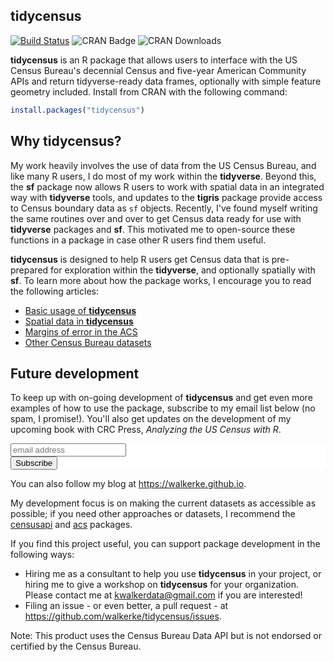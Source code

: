 ## tidycensus

[![Build Status](https://travis-ci.org/walkerke/tidycensus.svg?branch=master)](https://travis-ci.org/walkerke/tidycensus) ![CRAN Badge](http://www.r-pkg.org/badges/version/tidycensus)  ![CRAN Downloads](http://cranlogs.r-pkg.org/badges/tidycensus)

__tidycensus__ is an R package that allows users to interface with the US Census Bureau's decennial Census and five-year American Community APIs and return tidyverse-ready data frames, optionally with simple feature geometry included.  Install from CRAN with the following command: 

```r
install.packages("tidycensus")
```

## Why tidycensus? 

My work heavily involves the use of data from the US Census Bureau, and like many R users, I do most of my work within the __tidyverse__.  Beyond this, the __sf__ package now allows R users to work with spatial data in an integrated way with __tidyverse__ tools, and updates to the __tigris__ package provide access to Census boundary data as `sf` objects.  Recently, I've found myself writing the same routines over and over to get Census data ready for use with __tidyverse__ packages and __sf__.  This motivated me to open-source these functions in a package in case other R users find them useful.  

__tidycensus__ is designed to help R users get Census data that is pre-prepared for exploration within the __tidyverse__, and optionally spatially with __sf__.  To learn more about how the package works, I encourage you to read the following articles: 

* [Basic usage of __tidycensus__](articles/basic-usage.html)
* [Spatial data in __tidycensus__](articles/spatial-data.html)
* [Margins of error in the ACS](articles/margins-of-error.html)
* [Other Census Bureau datasets](articles/other-datasets.html)

## Future development

To keep up with on-going development of __tidycensus__ and get even more examples of how to use the package, subscribe to my email list below (no spam, I promise!).  You'll also get updates on the development of my upcoming book with CRC Press, _Analyzing the US Census with R_.  

<!-- Begin MailChimp Signup Form -->
<link href="//cdn-images.mailchimp.com/embedcode/slim-10_7.css" rel="stylesheet" type="text/css">
<style type="text/css">
#mc_embed_signup{background:#fff; clear:left; font:14px Helvetica,Arial,sans-serif; }
/* Add your own MailChimp form style overrides in your site stylesheet or in this style block.
We recommend moving this block and the preceding CSS link to the HEAD of your HTML file. */
</style>
<div id="mc_embed_signup">
<form action="//github.us15.list-manage.com/subscribe/post?u=1829a68a5eda3d301119fdcd6&amp;id=c4a53d2961" method="post" id="mc-embedded-subscribe-form" name="mc-embedded-subscribe-form" class="validate" target="_blank" novalidate>
<div id="mc_embed_signup_scroll">

<input type="email" value="" name="EMAIL" class="email" id="mce-EMAIL" placeholder="email address" required>
<!-- real people should not fill this in and expect good things - do not remove this or risk form bot signups-->
<div style="position: absolute; left: -5000px;" aria-hidden="true"><input type="text" name="b_1829a68a5eda3d301119fdcd6_c4a53d2961" tabindex="-1" value=""></div>
<div class="clear"><input type="submit" value="Subscribe" name="subscribe" id="mc-embedded-subscribe" class="button"></div>
</div>
</form>
</div>

<!--End mc_embed_signup-->

You can also follow my blog at https://walkerke.github.io.  

My development focus is on making the current datasets as accessible as possible; if you need other approaches or datasets, I recommend the [censusapi](https://github.com/hrecht/censusapi) and [acs](https://cran.r-project.org/web/packages/acs/index.html) packages.

If you find this project useful, you can support package development in the following ways: 

* Hiring me as a consultant to help you use __tidycensus__ in your project, or hiring me to give a workshop on __tidycensus__ for your organization.  Please contact me at <kwalkerdata@gmail.com> if you are interested!
* Filing an issue - or even better, a pull request - at https://github.com/walkerke/tidycensus/issues.  

Note: This product uses the Census Bureau Data API but is not endorsed or certified by the Census Bureau.


